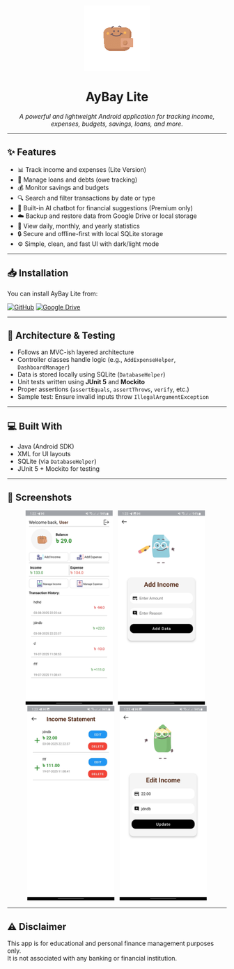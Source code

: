 <p align="center">
  <img src="./ExternalResources/aybay-animation.gif"/>
</p>

<h1 align="center">AyBay Lite</h1>

<p align="center"><i>
A powerful and lightweight Android application for tracking income, expenses, budgets, savings, loans, and more.
</i></p>

---

## ✨ Features

- 📊 Track income and expenses (Lite Version)
- 🏦 Manage loans and debts (owe tracking)
- 💰 Monitor savings and budgets
- 🔍 Search and filter transactions by date or type
- 🧠 Built-in AI chatbot for financial suggestions (Premium only)
- ☁️ Backup and restore data from Google Drive or local storage
- 📅 View daily, monthly, and yearly statistics
- 🔒 Secure and offline-first with local SQLite storage
- ⚙️ Simple, clean, and fast UI with dark/light mode

---

## 📥 Installation

You can install AyBay Lite from:

[![GitHub](https://img.shields.io/badge/GitHub-Install-informational?logo=github)](https://github.com/amisadman/aybay-lite)
[![Google Drive](https://img.shields.io/badge/Google%20Drive-Download-green?logo=google-drive)](https://drive.google.com/file/d/1KUU8vM8rXXOHGKe-sdrNVdNx81QNTk0b/view?usp=sharing)

---

## 🧪 Architecture & Testing

- Follows an MVC-ish layered architecture
- Controller classes handle logic (e.g., `AddExpenseHelper`, `DashboardManager`)
- Data is stored locally using SQLite (`DatabaseHelper`)
- Unit tests written using **JUnit 5** and **Mockito**
- Proper assertions (`assertEquals`, `assertThrows`, `verify`, etc.)
- Sample test: Ensure invalid inputs throw `IllegalArgumentException`

---

## 💻 Built With

- Java (Android SDK)
- XML for UI layouts
- SQLite (via `DatabaseHelper`)
- JUnit 5 + Mockito for testing

---

## 📸 Screenshots

<p align="center">
  <img src="ExternalResources/Screenshot_20250804_012257_AybayLite.jpg" width="200"/> &nbsp;
  <img src="ExternalResources/Screenshot_20250804_012311_AybayLite.jpg" width="200"/> &nbsp;
  <img src="ExternalResources/Screenshot_20250804_012336_AybayLite.jpg" width="200"/> &nbsp;
  <img src="ExternalResources/Screenshot_20250804_012344_AybayLite.jpg" width="200"/>
</p>

---

## ⚠️ Disclaimer

This app is for educational and personal finance management purposes only.  
It is not associated with any banking or financial institution.
